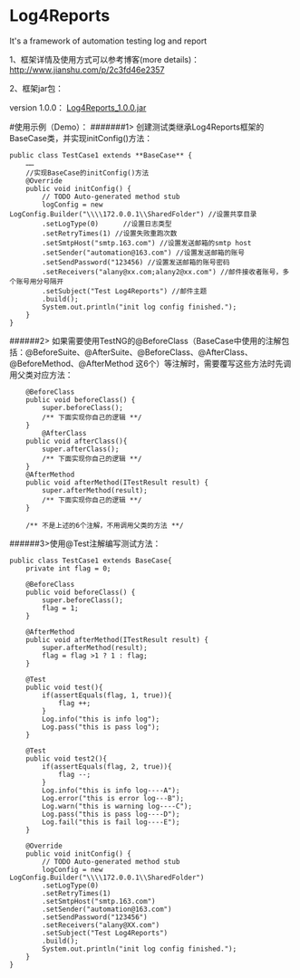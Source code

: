 # Log4Reports
It's a framework of automation testing log and report

1、框架详情及使用方式可以参考博客(more details)：http://www.jianshu.com/p/2c3fd46e2357

2、框架jar包：

version 1.0.0： <a href="https://pan.baidu.com/s/1i4Eq0SX">Log4Reports_1.0.0.jar</a>

#使用示例（Demo）：
#######1> 创建测试类继承Log4Reports框架的BaseCase类，并实现initConfig()方法：
```
public class TestCase1 extends **BaseCase** {
    ……
    //实现BaseCase的initConfig()方法
    @Override
    public void initConfig() {
        // TODO Auto-generated method stub
        logConfig = new LogConfig.Builder("\\\\172.0.0.1\\SharedFolder") //设置共享目录
        .setLogType(0)      //设置日志类型
        .setRetryTimes(1) //设置失败重跑次数
        .setSmtpHost("smtp.163.com") //设置发送邮箱的smtp host
        .setSender("automation@163.com") //设置发送邮箱的账号
        .setSendPassword("123456) //设置发送邮箱的账号密码
        .setReceivers("alany@xx.com;alany2@xx.com") //邮件接收者账号，多个账号用分号隔开
        .setSubject("Test Log4Reports") //邮件主题
        .build();
        System.out.println("init log config finished.");
    }
}
```
######2> 如果需要使用TestNG的@BeforeClass（BaseCase中使用的注解包括：@BeforeSuite、@AfterSuite、@BeforeClass、@AfterClass、@BeforeMethod、@AfterMethod 这6个）等注解时，需要覆写这些方法时先调用父类对应方法：
```
    @BeforeClass
    public void beforeClass() {
        super.beforeClass();
        /** 下面实现你自己的逻辑 **/
    }
        @AfterClass
    public void afterClass(){
        super.afterClass();
        /** 下面实现你自己的逻辑 **/
    }
    @AfterMethod
    public void afterMethod(ITestResult result) {
        super.afterMethod(result);
        /** 下面实现你自己的逻辑 **/
    }

    /** 不是上述的6个注解，不用调用父类的方法 **/
```        
######3>使用@Test注解编写测试方法：
```
public class TestCase1 extends BaseCase{
    private int flag = 0;

    @BeforeClass
    public void beforeClass() {
        super.beforeClass();
        flag = 1;
    }

    @AfterMethod
    public void afterMethod(ITestResult result) {
        super.afterMethod(result);
        flag = flag >1 ? 1 : flag;
    }

    @Test
    public void test(){
        if(assertEquals(flag, 1, true)){
            flag ++;
        }
        Log.info("this is info log");
        Log.pass("this is pass log");    
    }

    @Test
    public void test2(){
        if(assertEquals(flag, 2, true)){
            flag --;
        }
        Log.info("this is info log----A");
        Log.error("this is error log---B");
        Log.warn("this is warning log----C");
        Log.pass("this is pass log----D");
        Log.fail("this is fail log----E");
    }

    @Override
    public void initConfig() {
        // TODO Auto-generated method stub
        logConfig = new LogConfig.Builder("\\\\172.0.0.1\\SharedFolder")
        .setLogType(0)
        .setRetryTimes(1)
        .setSmtpHost("smtp.163.com")
        .setSender("automation@163.com")
        .setSendPassword("123456")
        .setReceivers("alany@XX.com")
        .setSubject("Test Log4Reports")
        .build();
        System.out.println("init log config finished.");
    }
}
```
